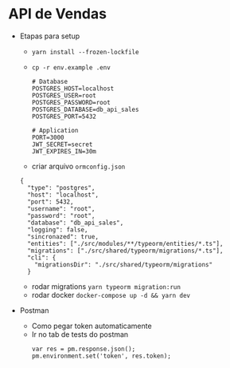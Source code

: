 # API de Vendas

- Etapas para setup

  - `yarn install --frozen-lockfile`
  - `cp -r env.example .env`

    ```
    # Database
    POSTGRES_HOST=localhost
    POSTGRES_USER=root
    POSTGRES_PASSWORD=root
    POSTGRES_DATABASE=db_api_sales
    POSTGRES_PORT=5432

    # Application
    PORT=3000
    JWT_SECRET=secret
    JWT_EXPIRES_IN=30m
    ```

  - criar arquivo `ormconfig.json`

  ```
  {
    "type": "postgres",
    "host": "localhost",
    "port": 5432,
    "username": "root",
    "password": "root",
    "database": "db_api_sales",
    "logging": false,
    "sincronazed": true,
    "entities": ["./src/modules/**/typeorm/entities/*.ts"],
    "migrations": ["./src/shared/typeorm/migrations/*.ts"],
    "cli": {
      "migrationsDir": "./src/shared/typeorm/migrations"
    }
  ```

  - rodar migrations `yarn typeorm migration:run`
  - rodar docker `docker-compose up -d && yarn dev`

- Postman
  - Como pegar token automaticamente
  - Ir no tab de tests do postman
    ```
    var res = pm.response.json();
    pm.environment.set('token', res.token);
    ```
